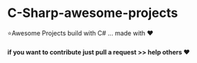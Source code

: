# C-Sharp-awesome-projects
⭐Awesome Projects build with C# ... made with ❤
#### if you want to contribute just pull a request >> help others ❤
